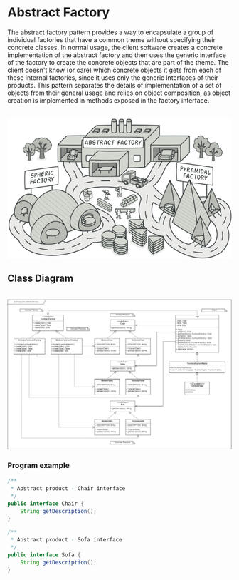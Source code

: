 # Abstract Factory
The abstract factory pattern provides a way to encapsulate a group of individual factories that have a common theme without specifying their concrete classes. In normal usage, the client software creates a concrete implementation of the abstract factory and then uses the generic interface of the factory to create the concrete objects that are part of the theme. The client doesn't know (or care) which concrete objects it gets from each of these internal factories, since it uses only the generic interfaces of their products. This pattern separates the details of implementation of a set of objects from their general usage and relies on object composition, as object creation is implemented in methods exposed in the factory interface.<br><br>

<p align="center">
    <img src="etc/abstractFactoryExample.png" width="600" />
</p>


<h2>Class Diagram</h2><br>

<img src="etc/abstractFactory.png"/>

<h3>Program example</h3>

```java
/**
 * Abstract product - Chair interface
 */
public interface Chair {
    String getDescription();
}
```

```java
/**
 * Abstract product - Sofa interface
 */
public interface Sofa {
    String getDescription();
}
```
